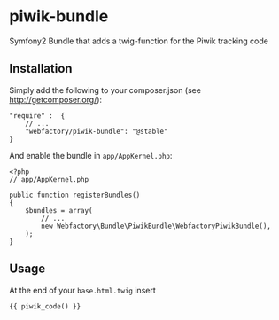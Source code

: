 piwik-bundle
============

Symfony2 Bundle that adds a twig-function for the Piwik tracking code

Installation
------------
Simply add the following to your composer.json (see http://getcomposer.org/):

    "require" :  {
        // ...
        "webfactory/piwik-bundle": "@stable"
    }

And enable the bundle in `app/AppKernel.php`:

    <?php
    // app/AppKernel.php
    
    public function registerBundles()
    {
        $bundles = array(
            // ...
            new Webfactory\Bundle\PiwikBundle\WebfactoryPiwikBundle(),
        );
    }


Usage
-----
At the end of your `base.html.twig` insert

	{{ piwik_code() }}


